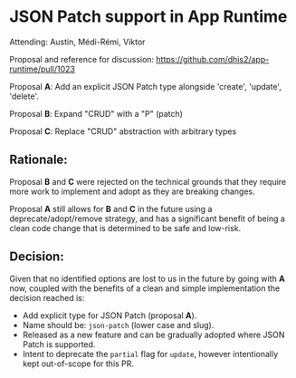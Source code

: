 # JSON Patch support in App Runtime

Attending: Austin, Médi-Rémi, Viktor

Proposal and reference for discussion: https://github.com/dhis2/app-runtime/pull/1023

Proposal **A**: Add an explicit JSON Patch type alongside 'create', 'update', 'delete'.

Proposal **B**: Expand "CRUD" with a "P" (patch)

Proposal **C**: Replace "CRUD" abstraction with arbitrary types

## Rationale:

Proposal **B** and **C** were rejected on the technical grounds that they require more work to implement and
adopt as they are breaking changes.

Proposal **A** still allows for **B** and **C** in the future using a deprecate/adopt/remove strategy, and
has a significant benefit of being a clean code change that is determined to be safe and low-risk.

## Decision:

Given that no identified options are lost to us in the future by going with **A** now, coupled with the
benefits of a clean and simple implementation the decision reached is:

- Add explicit type for JSON Patch (proposal **A**).
- Name should be: `json-patch` (lower case and slug).
- Released as a new feature and can be gradually adopted where JSON Patch is supported.
- Intent to deprecate the `partial` flag for `update`, however intentionally kept out-of-scope for this PR.
